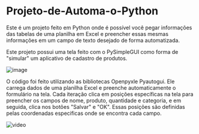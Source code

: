 # Projeto-de-Automa-o-Python
Este é um projeto feito em Python onde é possível você pegar informações das tabelas de uma planilha em Excel
e preencher essas mesmas informações em um campo de texto desejado de forma automatizada.

Este projeto possui uma tela feito com o PySimpleGUI como forma de "simular" um aplicativo de cadastro de produtos.

![image](https://github.com/rodrigorosadini/Projeto-de-Automa-o-Python/assets/104693469/f06f472b-fdbc-4f95-89a0-c3280e431b2e)

O código foi feito utilizando as bibliotecas Openpyxle Pyautogui. Ele carrega dados de uma planilha Excel e preenche automaticamente o formulário na tela. Cada iteração clica em posições específicas na tela para preencher os campos de nome, produto, quantidade e categoria, e em seguida, clica nos botões "Salvar" e "OK". Essas posições são definidas pelas coordenadas especificas onde se encontra cada campo.

![video](https://github.com/rodrigorosadini/Projeto-de-Automa-o-Python/assets/104693469/1ba0e3ed-a259-445a-b825-11f435decf56)



